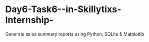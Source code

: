 # Day6-Task6--in-Skillytixs-Internship-
Generate sales summary reports using Python, SQLite &amp; Matplotlib
